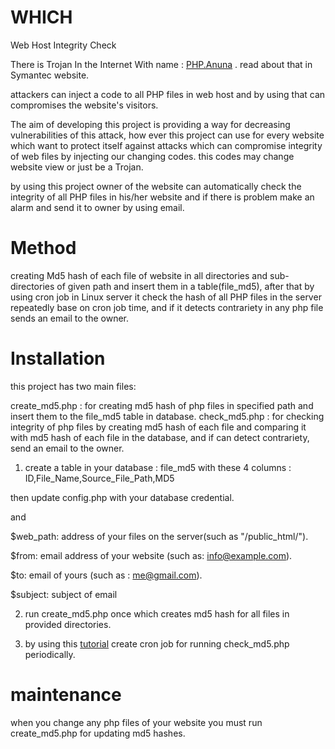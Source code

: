 # WHICH
Web Host Integrity Check 

There is Trojan In the Internet With name : [PHP.Anuna](https://www.symantec.com/security_response/writeup.jsp?docid=2015-111911-4342-99&tabid=2) . read about that in Symantec website.

attackers can inject a code to all PHP files in web host and by using that can compromises the website's visitors.

The aim of developing this project is providing a way for decreasing vulnerabilities of this attack, how ever this project can use for every website which want to protect itself against attacks which can compromise  integrity of web files by injecting our changing codes. this codes may change  website view or just be a Trojan.

by using this project owner of the website can automatically check the integrity of all PHP files in his/her website and if there is problem make an alarm and send it to owner by using email.

# Method
creating Md5 hash of each file of website in all directories and sub-directories of given path and insert them in a table(file_md5), after that by using cron job in Linux server it check the hash of all PHP files in the server repeatedly  base on cron job time, and if it detects  contrariety in any php file sends an email to the owner.

# Installation
this project has two main files: 

create_md5.php : for creating md5 hash of php files in specified path and insert them to the file_md5 table in database.
check_md5.php  : for checking integrity of php files by creating md5 hash of each file and comparing it with md5 hash of each file in the database, and if can detect contrariety, send an email to the owner.

1. create a table in your database : file_md5 with these 4 columns : ID,File_Name,Source_File_Path,MD5

  then update config.php  with your database credential.

  and 

  $web_path: address of your files on the server(such as "/public_html/").

  $from: email address of your website (such as: info@example.com).

  $to: email of yours (such as : me@gmail.com).

  $subject: subject of email

2. run create_md5.php once which creates md5 hash for all files in provided directories.

3. by using this [tutorial](https://www.cyberciti.biz/faq/how-do-i-add-jobs-to-cron-under-linux-or-unix-oses/) create cron job for running check_md5.php periodically.

# maintenance
when you change any php files of your website you must run create_md5.php for updating md5 hashes.
